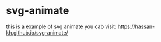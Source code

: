 # svg-animate
this is a example of svg animate
you cab visit: https://hassan-kh.github.io/svg-animate/
